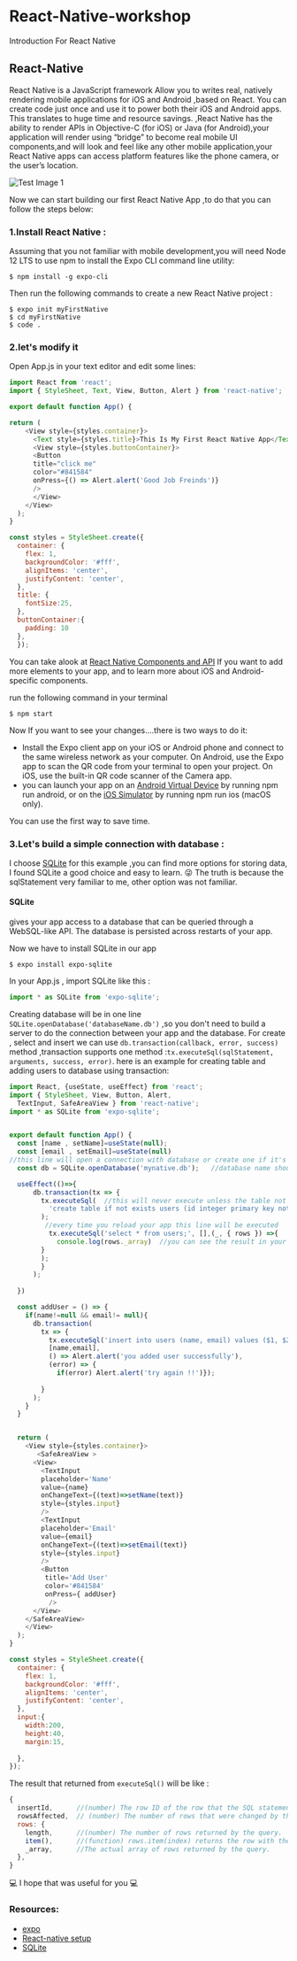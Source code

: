 # React-Native-workshop
Introduction For React Native 

## React-Native 

React Native is a JavaScript framework Allow you to writes real, natively rendering mobile applications for iOS and Android ,based on React.
You can create code just once and use it to power both their iOS and Android apps. This translates to huge time and resource savings. ,React Native has the ability to render APIs in Objective-C (for iOS) or Java (for Android),your application will render using “bridge” to become real mobile UI components,and will look and feel like any other mobile application,your React Native apps can access platform features like the phone camera, or the user’s location.

![Test Image 1](https://www.netguru.com/hs-fs/hubfs/image10-Jul-03-2020-11-20-54-82-AM.png?width=1600&name=image10-Jul-03-2020-11-20-54-82-AM.png)

Now we can start building our first React Native App ,to do that you can follow the steps below:
### 1.Install React Native :
Assuming that you not familiar with mobile development,you will need Node 12 LTS to use npm to install the Expo CLI command line utility:
```
$ npm install -g expo-cli
```
Then run the following commands to create a new React Native project :
```
$ expo init myFirstNative
$ cd myFirstNative
$ code .
```

### 2.let's modify it
Open App.js in your text editor and edit some lines:

```js
import React from 'react';
import { StyleSheet, Text, View, Button, Alert } from 'react-native';

export default function App() {

return (
    <View style={styles.container}>
      <Text style={styles.title}>This Is My First React Native App</Text>
      <View style={styles.buttonContainer}>
      <Button
      title="click me"
      color="#841584"
      onPress={() => Alert.alert('Good Job Freinds')}
      />
      </View>
    </View>
  );
}

const styles = StyleSheet.create({
  container: {
    flex: 1,
    backgroundColor: '#fff',
    alignItems: 'center',
    justifyContent: 'center',
  },
  title: {
    fontSize:25,
  },
  buttonContainer:{
    padding: 10
  },
  });
```
You can take alook at [React Native Components and API](https://reactnative.dev/docs/components-and-apis) If you want to add more elements to your app, and to learn more about iOS and Android-specific components.

run the following command in your terminal
```
$ npm start
```
Now If you want to see your changes....there is two ways to do it:

- Install the Expo client app on your iOS or Android phone and connect to the same wireless network as your computer. On Android, use the Expo app to scan the QR code from your terminal to open your project. On iOS, use the built-in QR code scanner of the Camera app.
- you can launch your app on an [Android Virtual Device](https://docs.expo.io/workflow/android-studio-emulator/) by running npm run android, or on the [iOS Simulator](https://docs.expo.io/workflow/ios-simulator/) by running npm run ios (macOS only).

You can use the first way to save time.

### 3.Let's build a simple connection with database :

I choose [SQLite](https://docs.expo.io/versions/v38.0.0/sdk/sqlite/) for this example ,you can find more options for storing data, I found SQLite a good choice and easy to learn. :stuck_out_tongue_winking_eye: The truth is because the sqlStatement very familiar to me, other option was not familiar.
#### SQLite 
gives your app access to a database that can be queried through a WebSQL-like API. The database is persisted across restarts of your app.

Now we have to install SQLite in our app 
```
$ expo install expo-sqlite
```
In your App.js , import SQLite like this :
```js
import * as SQLite from 'expo-sqlite';
```
Creating database will be in one line `SQLite.openDatabase('databaseName.db')` ,so you don't need to build a server to do the connection between your app and the database.
For create , select and insert we can use `db.transaction(callback, error, success)` method ,transaction supports one method :`tx.executeSql(sqlStatement, arguments, success, error)`.
here is an example for creating table and adding users to database using transaction:

```js
import React, {useState, useEffect} from 'react';
import { StyleSheet, View, Button, Alert,
  TextInput, SafeAreaView } from 'react-native';
import * as SQLite from 'expo-sqlite';


export default function App() {
  const [name , setName]=useState(null);
  const [email , setEmail]=useState(null)
//this line will open a connection with database or create one if it's not existed
  const db = SQLite.openDatabase('mynative.db');   //database name should end with .db

  useEffect(()=>{
      db.transaction(tx => {
        tx.executeSql(  //this will never execute unless the table not existed ,that means it will execute for on time only
          'create table if not exists users (id integer primary key not null, name text not null, email text not null)'
        );
         //every time you reload your app this line will be executed
          tx.executeSql('select * from users;', [],(_, { rows }) =>{  
            console.log(rows._array)  //you can see the result in your terminal
        }
        );
        }
      );  
  
  })

  const addUser = () => {
    if(name!=null && email!= null){
      db.transaction(
        tx => {  
          tx.executeSql('insert into users (name, email) values ($1, $2);',
          [name,email],
          () => Alert.alert('you added user successfully'),
          (error) => {
            if(error) Alert.alert('try again !!')});
          
        }
      );
    }
  }


  return (
    <View style={styles.container}>
       <SafeAreaView >
      <View>
        <TextInput 
        placeholder='Name'
        value={name}
        onChangeText={(text)=>setName(text)}
        style={styles.input}
        />
        <TextInput 
        placeholder='Email'
        value={email}
        onChangeText={(text)=>setEmail(text)}
        style={styles.input}
        />
        <Button
         title='Add User'
         color='#841584'
         onPress={ addUser}
          />
      </View>
    </SafeAreaView>
    </View>
  );
}

const styles = StyleSheet.create({
  container: {
    flex: 1,
    backgroundColor: '#fff',
    alignItems: 'center',
    justifyContent: 'center',
  },
  input:{
    width:200,
    height:40,
    margin:15,
    
  },
});
```
The result that returned from `executeSql()` will be like :
```js
{
  insertId,      //(number) The row ID of the row that the SQL statement inserted into the database, if a row was inserted.
  rowsAffected,  // (number) The number of rows that were changed by the SQL statement.
  rows: {
    length,      //(number) The number of rows returned by the query.
    item(),      //(function) rows.item(index) returns the row with the given index. If there is no such row, returns null.
    _array,      //The actual array of rows returned by the query.
  },
}
```

:computer: I hope that was useful for you :computer:




### Resources:
- [expo](https://expo.io/learn)
- [React-native setup](https://reactnative.dev/docs/environment-setup#docsNav)
- [SQLite](https://docs.expo.io/versions/latest/sdk/sqlite/)
